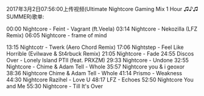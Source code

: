 2017年3月2日07:56:00上传视频(Ultimate Nightcore Gaming Mix 1 Hour ♫♪♫ SUMMER)歌单:

00:00 Nightcore - Feint - Vagrant (ft.Veela)
03:14 Nightcore - Nekozilla (LFZ Remix)
06:05 Nightcore - frame of mind

13:15 Nightcotr - Twerk (Aero Chord Remix)
17:06 Nightstep - Feel Like Horrible (Evilwave & St4rbuck Remix)
21:05 Nightcore - Fade
24:55 Discos Over - Lonely Island PTII (feat. PRXZM)
29:33 Nightcore - Undone 
32:55 Nightcore - Chime & Adam Tell - Whole
35:57 Nightcore you & i geoxor
38:36 Nightcore Chime & Adam Tell - Whole
41:14 Prismo - Weakness
44:30 Nightcore Razihel - Love U
48:17 LFZ - Echoes
52:50 Nightcore You and Me
55:30 Nightcore - Till It's Over


